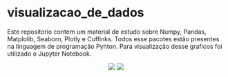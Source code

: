 # visualizacao_de_dados
Este repositorio contem um material de estudo sobre Numpy, Pandas, Matplolib, Seaborn, Plotly e Cuffinks.
Todos esse pacotes estão presentes na linguagem de programação Pyhton. 
Para visualização desse graficos foi utilizado o Jupyter Notebook.


<p align="center">
  <img src="https://encrypted-tbn0.gstatic.com/images?q=tbn:ANd9GcQK4ASrNgCJpBhdHf8o2_X1PdgCpFXAWamHn-CwrCjMwoA1CfDX">
  <img src="https://upload.wikimedia.org/wikipedia/commons/thumb/3/38/Jupyter_logo.svg/250px-Jupyter_logo.svg.png">
</p>


